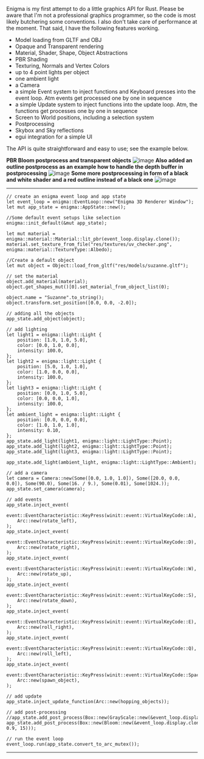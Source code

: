 Enigma is my first attempt to do a little graphics API for Rust.
Please be aware that I'm not a professional graphics programmer, so the code is most likely butchering some conventions. I also don't take care of performance at the moment. That said, I have the following features working.

- Model loading from GLTF and OBJ
- Opaque and Transparent rendering
- Material, Shader, Shape, Object Abstractions
- PBR Shading
- Texturing, Normals and Vertex Colors
- up to 4 point lights per object
- one ambient light
- a Camera
- a simple Event system to inject functions and Keyboard presses into the event loop. Atm events get processed one by one in sequence
- a simple Update system to inject functions into the update loop. Atm, the functions get processes one by one in sequence
- Screen to World positions, including a selection system
- Postprocessing
- Skybox and Sky reflections
- egui integration for a simple UI


The API is quite straightforward and easy to use; see the example below.

**PBR Bloom postprocess and transparent objects**
![image](https://github.com/JeremiasMeister/enigma/assets/85162425/1d465331-c442-4c95-a472-ecfb9e58950c)
**Also added an outline postprocess as an example how to handle the depth buffer in postprocessing**
![image](https://github.com/JeremiasMeister/enigma/assets/19373094/75aac3e0-50d9-42cf-b896-b727289189e9)
**Some more postprocessing in form of a black and white shader and a red outline instead of a black one**
![image](https://github.com/JeremiasMeister/enigma/assets/19373094/9003a00e-f52c-4692-b7b7-e387b780d456)

***
    // create an enigma event loop and app state
    let event_loop = enigma::EventLoop::new("Enigma 3D Renderer Window");
    let mut app_state = enigma::AppState::new();

    //Some default event setups like selection
    enigma::init_default(&mut app_state);

    let mut material = enigma::material::Material::lit_pbr(event_loop.display.clone());
    material.set_texture_from_file("res/textures/uv_checker.png", enigma::material::TextureType::Albedo);

    //Create a default object
    let mut object = Object::load_from_gltf("res/models/suzanne.gltf");

    // set the material
    object.add_material(material);
    object.get_shapes_mut()[0].set_material_from_object_list(0);

    object.name = "Suzanne".to_string();
    object.transform.set_position([0.0, 0.0, -2.0]);

    // adding all the objects
    app_state.add_object(object);

    // add lighting
    let light1 = enigma::light::Light {
        position: [1.0, 1.0, 5.0],
        color: [0.0, 1.0, 0.0],
        intensity: 100.0,
    };
    let light2 = enigma::light::Light {
        position: [5.0, 1.0, 1.0],
        color: [1.0, 0.0, 0.0],
        intensity: 100.0,
    };
    let light3 = enigma::light::Light {
        position: [0.0, 1.0, 5.0],
        color: [0.0, 0.0, 1.0],
        intensity: 100.0,
    };
    let ambient_light = enigma::light::Light {
        position: [0.0, 0.0, 0.0],
        color: [1.0, 1.0, 1.0],
        intensity: 0.10,
    };
    app_state.add_light(light1, enigma::light::LightType::Point);
    app_state.add_light(light2, enigma::light::LightType::Point);
    app_state.add_light(light3, enigma::light::LightType::Point);

    app_state.add_light(ambient_light, enigma::light::LightType::Ambient);

    // add a camera
    let camera = Camera::new(Some([0.0, 1.0, 1.0]), Some([20.0, 0.0, 0.0]), Some(90.0), Some(16. / 9.), Some(0.01), Some(1024.));
    app_state.set_camera(camera);

    // add events
    app_state.inject_event(
        event::EventCharacteristic::KeyPress(winit::event::VirtualKeyCode::A),
        Arc::new(rotate_left),
    );
    app_state.inject_event(
        event::EventCharacteristic::KeyPress(winit::event::VirtualKeyCode::D),
        Arc::new(rotate_right),
    );
    app_state.inject_event(
        event::EventCharacteristic::KeyPress(winit::event::VirtualKeyCode::W),
        Arc::new(rotate_up),
    );
    app_state.inject_event(
        event::EventCharacteristic::KeyPress(winit::event::VirtualKeyCode::S),
        Arc::new(rotate_down),
    );
    app_state.inject_event(
        event::EventCharacteristic::KeyPress(winit::event::VirtualKeyCode::E),
        Arc::new(roll_right),
    );
    app_state.inject_event(
        event::EventCharacteristic::KeyPress(winit::event::VirtualKeyCode::Q),
        Arc::new(roll_left),
    );
    app_state.inject_event(
        event::EventCharacteristic::KeyPress(winit::event::VirtualKeyCode::Space),
        Arc::new(spawn_object),
    );

    // add update
    app_state.inject_update_function(Arc::new(hopping_objects));

    // add post-processing
    //app_state.add_post_process(Box::new(GrayScale::new(&event_loop.display.clone())));
    app_state.add_post_process(Box::new(Bloom::new(&event_loop.display.clone(), 0.9, 15)));

    // run the event loop
    event_loop.run(app_state.convert_to_arc_mutex());
  ***
